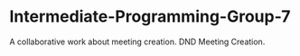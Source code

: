 # Intermediate-Programming-Group-7
A collaborative work about meeting creation. DND Meeting Creation.
